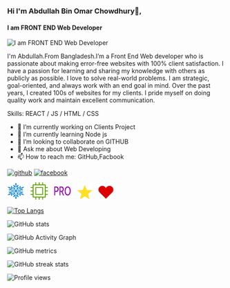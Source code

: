 ### Hi  I'm Abdullah Bin Omar Chowdhury👋,
#### I am FRONT END Web Developer
![I am FRONT END Web Developer](https://scontent.fdac99-1.fna.fbcdn.net/v/t1.6435-9/241979473_1281482382285657_4492491686380912036_n.jpg?_nc_cat=102&ccb=1-5&_nc_sid=e3f864&_nc_eui2=AeHZuHj1R6g74GxiqxFx73tbqbJmn_Z9O7Spsmaf9n07tE9W-JVwwDrbY4U0CaXLGAD9X5MSkEH40MnUYomKNQP9&_nc_ohc=05JfozKdMIIAX-BnLe7&_nc_ht=scontent.fdac99-1.fna&oh=69dea16d6c055933c2a8b61209b732b1&oe=6169F03F)

I'm Abdullah.From Bangladesh.I’m a Front End Web developer who is passionate about making error-free websites with 100% client satisfaction. I have a passion for learning and sharing my knowledge with others as publicly as possible. I love to solve real-world problems. I am strategic, goal-oriented, and always work with an end goal in mind. Over the past years, I created 100s of websites for my clients. I pride myself on doing quality work and maintain excellent communication.

Skills: REACT / JS / HTML / CSS

- 🔭 I’m currently working on Clients Project 
- 🌱 I’m currently learning Node js 
- 👯 I’m looking to collaborate on GITHUB 
- 💬 Ask me about Web Developing 
- 📫 How to reach me: GitHub,Facbook 


[<img src='https://cdn.jsdelivr.net/npm/simple-icons@3.0.1/icons/github.svg' alt='github' height='40'>](https://github.com/Abdullah0001)  [<img src='https://cdn.jsdelivr.net/npm/simple-icons@3.0.1/icons/facebook.svg' alt='facebook' height='40'>](https://www.facebook.com/https://web.facebook.com/me/)  

<a href='https://archiveprogram.github.com/'><img src='https://raw.githubusercontent.com/acervenky/animated-github-badges/master/assets/acbadge.gif' width='40' height='40'></a> <a href='https://docs.github.com/en/developers'><img src='https://raw.githubusercontent.com/acervenky/animated-github-badges/master/assets/devbadge.gif' width='40' height='40'></a> <a href='https://github.com/pricing'><img src='https://raw.githubusercontent.com/acervenky/animated-github-badges/master/assets/pro.gif' width='40' height='40'></a> <a href='https://stars.github.com/'><img src='https://raw.githubusercontent.com/acervenky/animated-github-badges/master/assets/starbadge.gif' width='35' height='35'></a> <a href='https://docs.github.com/en/github/supporting-the-open-source-community-with-github-sponsors'><img src='https://raw.githubusercontent.com/acervenky/animated-github-badges/master/assets/sponsorbadge.gif' width='35' height='35'></a> 

[![Top Langs](https://github-readme-stats.vercel.app/api/top-langs/?username=Abdullah0001)](https://github.com/anuraghazra/github-readme-stats)

![GitHub stats](https://github-readme-stats.vercel.app/api?username=Abdullah0001&show_icons=true)  

![GitHub Activity Graph](https://activity-graph.herokuapp.com/graph?username=Abdullah0001)  

![GitHub metrics](https://metrics.lecoq.io/Abdullah0001)  

![GitHub streak stats](https://github-readme-streak-stats.herokuapp.com/?user=Abdullah0001)  

![Profile views](https://gpvc.arturio.dev/Abdullah0001)  
